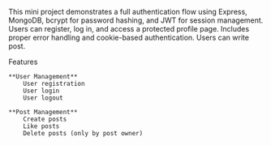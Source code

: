 This mini project demonstrates a full authentication flow using Express, MongoDB, bcrypt for password hashing, and JWT for session management. Users can register, log in, and access a protected profile page. Includes proper error handling and cookie-based authentication.
Users can write post.

Features

    **User Management**
        User registration
        User login
        User logout

    **Post Management**
        Create posts
        Like posts
        Delete posts (only by post owner)
